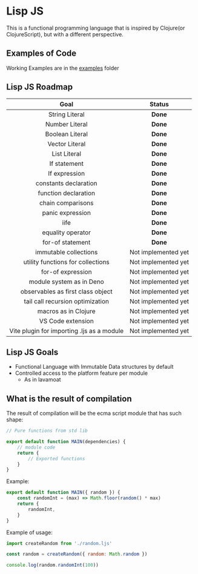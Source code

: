 # Lisp JS

This is a functional programming language that is inspired by Clojure(or ClojureScript), but with a different perspective.

## Examples of Code

Working Examples are in the [examples](https://github.com/whiteand/lisp-js/tree/main/examples) folder

## Lisp JS Roadmap

|                    Goal                    |       Status        |
| :----------------------------------------: | :-----------------: |
|               String Literal               |      **Done**       |
|               Number Literal               |      **Done**       |
|              Boolean Literal               |      **Done**       |
|               Vector Literal               |      **Done**       |
|                List Literal                |      **Done**       |
|                If statement                |      **Done**       |
|               If expression                |      **Done**       |
|           constants declaration            |      **Done**       |
|            function declaration            |      **Done**       |
|             chain comparisons              |      **Done**       |
|              panic expression              |      **Done**       |
|                    iife                    |      **Done**       |
|             equality operator              |      **Done**       |
|              for-of statement              |      **Done**       |
|           immutable collections            | Not implemented yet |
|     utility functions for collections      | Not implemented yet |
|             for-of expression              | Not implemented yet |
|          module system as in Deno          | Not implemented yet |
|     observables as first class object      | Not implemented yet |
|      tail call recursion optimization      | Not implemented yet |
|            macros as in Clojure            | Not implemented yet |
|             VS Code extension              | Not implemented yet |
| Vite plugin for importing .ljs as a module | Not implemented yet |

## Lisp JS Goals

- Functional Language with Immutable Data structures by default
- Controlled access to the platform feature per module
  - As in lavamoat

## What is the result of compilation

The result of compilation will be the ecma script module that has such shape:

```javascript
// Pure functions from std lib

export default function MAIN(dependencies) {
    // module code
    return {
        // Exported functions
    }
}
```

Example:

```javascript
export default function MAIN({ random }) {
    const randomInt = (max) => Math.floor(random() * max)
    return {
        randomInt,
    }
}
```

Example of usage:

```javascript
import createRandom from './random.ljs'

const random = createRandom({ random: Math.random })

console.log(random.randomInt(100))
```